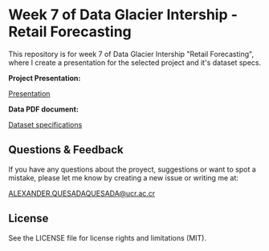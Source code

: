 # Week 7 of Data Glacier Intership - Retail Forecasting

This repository is for week 7 of Data Glacier Intership "Retail Forecasting", where I create a presentation for the selected project and it's dataset specs.

**Project Presentation:**

[Presentation](Presentation/Retail_Forecasting_Presentation.pdf)

**Data PDF document:**

[Dataset specifications](Datadoc/Data_Intake_Report.pdf)

## Questions & Feedback

If you have any questions about the proyect, suggestions or want to spot a mistake, please let me know by creating a new issue or writing me at:

<ALEXANDER.QUESADAQUESADA@ucr.ac.cr>

## License

See the LICENSE file for license rights and limitations (MIT).
